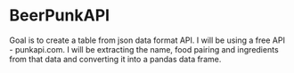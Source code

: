 # BeerPunkAPI
Goal is to create a table from json data format API. I will be using a free API - punkapi.com.  I will be extracting the name, food pairing and ingredients from that data and converting it into a pandas data frame.
